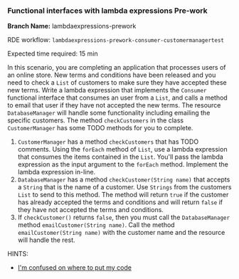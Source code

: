 ### Functional interfaces with lambda expressions Pre-work

**Branch Name:** lambdaexpressions-prework

RDE workflow: `lambdaexpressions-prework-consumer-customermanagertest`

Expected time required: 15 min

In this scenario, you are completing an application that processes users of an online store. New terms and conditions
have been released and you need to check a `List` of customers to make sure they have accepted these new terms. Write a 
lambda expression that implements the `Consumer` functional interface that consumes an user from a `List`, and calls 
a method to email that user if they have not accepted the new terms. The resource `DatabaseManager` will handle some 
functionality including emailing the specific customers. The method `checkCustomers` in the class `CustomerManager` has
some TODO methods for you to complete.

1. `CustomerManager` has a method `checkCustomers` that has TODO comments. Using the `forEach` method of `List`, use a 
lambda expression that consumes the items contained in the `List`. You'll pass the lambda expression as the input 
argument to the `forEach` method. Implement the lambda expression in-line.
2. `DatabaseManager` has a method `checkCustomer(String name)` that accepts a `String` that is the name of a customer. 
Use `Strings` from the customers `List` to send to this method. The method will return `true` if the customer has 
already accepted the terms and conditions and will return `false` if they have not accepted the terms and conditions.
3. If `checkCustomer()` returns `false`, then you must call the `DatabaseManager` method `emailCustomer(String name)`. 
Call the method `emailCustomer(String name)` with the customer name and the resource will handle the rest.


HINTS:
* [I'm confused on where to put my code](./hints/hint-01.md)

